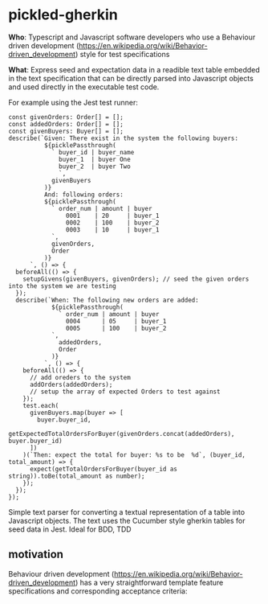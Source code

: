 # pickled-gherkin
**Who**: Typescript and Javascript software developers who use a Behaviour driven development (https://en.wikipedia.org/wiki/Behavior-driven_development) style for test specifications

**What**: Express seed and expectation data in a readible text table embedded in the text specification that can be directly parsed into Javascript objects and used directly in the executable test code. 

For example using the Jest test runner:
``` 
const givenOrders: Order[] = [];
const addedOrders: Order[] = [];
const givenBuyers: Buyer[] = [];
describe(`Given: There exist in the system the following buyers:
          ${picklePassthrough(
            ` buyer_id | buyer_name
              buyer_1  | buyer One
              buyer_2  | buyer Two 
              `,
            givenBuyers
          )}
          And: following orders:
          ${picklePassthrough(
            ` order_num | amount | buyer
                0001    | 20     | buyer_1
                0002    | 100    | buyer_2 
                0003    | 10     | buyer_1
            `,
            givenOrders,
            Order
          )}
      `, () => {
  beforeAll(() => {
    setupGivens(givenBuyers, givenOrders); // seed the given orders into the system we are testing
  });
  describe(`When: The following new orders are added:
            ${picklePassthrough(
              ` order_num | amount | buyer
                0004      | 05     | buyer_1
                0005      | 100    | buyer_2
            `,
              addedOrders,
              Order
            )}
          `, () => {
    beforeAll(() => {
      // add oreders to the system
      addOrders(addedOrders);
      // setup the array of expected Orders to test against
    });
    test.each(
      givenBuyers.map(buyer => [
        buyer.buyer_id,
        getExpectedTotalOrdersForBuyer(givenOrders.concat(addedOrders), buyer.buyer_id)
      ])
    )(`Then: expect the total for buyer: %s to be  %d`, (buyer_id, total_amount) => {
      expect(getTotalOrdersForBuyer(buyer_id as string)).toBe(total_amount as number);
    });
  });
});

```

Simple text parser for converting a textual representation of a table into Javascript objects. The text uses the Cucumber style gherkin tables for seed data in Jest. Ideal for BDD, TDD 

## motivation
Behaviour driven development (https://en.wikipedia.org/wiki/Behavior-driven_development) has a very straightforward template feature specifications and corresponding acceptance criteria:


